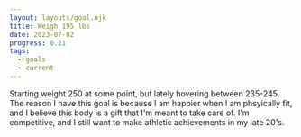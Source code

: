 ```yaml
---
layout: layouts/goal.njk
title: Weigh 195 lbs
date: 2023-07-02
progress: 0.21
tags: 
  - goals
  - current
---
```


Starting weight 250 at some point, but lately hovering between 235-245. The reason I have this goal is because I am happier when I am phsyically fit, and I believe this body is a gift that I'm meant to take care of. I'm competitive, and I still want to make athletic achievements in my late 20's.

<div class="mx-auto" id="weight-graph"></div>
<script type="text/javascript" src='/scripts/2023_graphs/weight.js'></script>

<div class="pt-10 mx-auto" id="strava-graph"></div>
<script type="text/javascript" src='/scripts/strava.js'></script>

